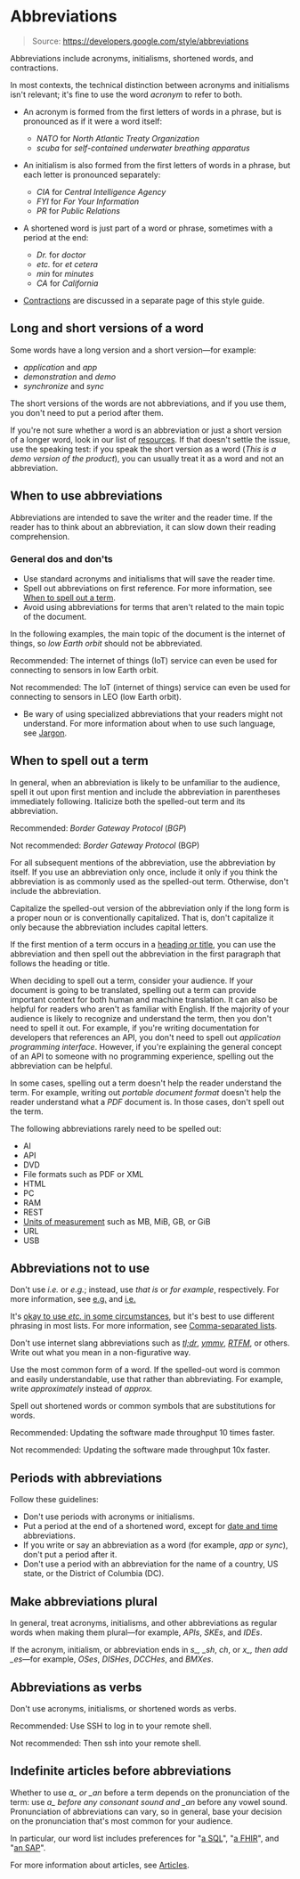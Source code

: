 # Abbreviations

> Source: https://developers.google.com/style/abbreviations

Abbreviations include acronyms, initialisms, shortened words, and contractions.

In most contexts, the technical distinction between acronyms and initialisms isn't relevant; it's fine to use the word *acronym* to refer to both.

* An acronym is formed from the first letters of words in a phrase, but is pronounced as if it were a word itself: 
  * *NATO* for *North Atlantic Treaty Organization*
  * *scuba* for *self-contained underwater breathing apparatus*

* An initialism is also formed from the first letters of words in a phrase, but each letter is pronounced separately: 
  * *CIA* for *Central Intelligence Agency*
  * *FYI* for *For Your Information*
  * *PR* for *Public Relations*

* A shortened word is just part of a word or phrase, sometimes with a period at the end: 
  * *Dr.* for *doctor*
  * *etc.* for *et cetera*
  * *min* for *minutes*
  * *CA* for *California*

* [Contractions](https://developers.google.com/style/contractions) are discussed in a separate page of this style guide.

## Long and short versions of a word

Some words have a long version and a short version—for example:

* *application* and *app*
* *demonstration* and *demo*
* *synchronize* and *sync*

The short versions of the words are not abbreviations, and if you use them, you don't need to put a period after them.

If you're not sure whether a word is an abbreviation or just a short version of a longer word, look in our list of [resources](https://developers.google.com/style#editorial-resources). If that doesn't settle the issue, use the speaking test: if you speak the short version as a word (*This is a demo version of the product*), you can usually treat it as a word and not an abbreviation.

## When to use abbreviations

Abbreviations are intended to save the writer and the reader time. If the reader has to think about an abbreviation, it can slow down their reading comprehension.

### General dos and don'ts

* Use standard acronyms and initialisms that will save the reader time.
* Spell out abbreviations on first reference. For more information, see [When to spell out a term](https://developers.google.com/style/abbreviations#spelling-out).
* Avoid using abbreviations for terms that aren't related to the main topic of the document.

In the following examples, the main topic of the document is the internet of things, so *low Earth orbit* should not be abbreviated.

Recommended: The internet of things (IoT) service can even be used for connecting to sensors in low Earth orbit.

Not recommended: The IoT (internet of things) service can even be used for connecting to sensors in LEO (low Earth orbit).

* Be wary of using specialized abbreviations that your readers might not understand. For more information about when to use such language, see [Jargon](https://developers.google.com/style/jargon).

## When to spell out a term

In general, when an abbreviation is likely to be unfamiliar to the audience, spell it out upon first mention and include the abbreviation in parentheses immediately following. Italicize both the spelled-out term and its abbreviation.

Recommended: *Border Gateway Protocol* (*BGP*)

Not recommended: *Border Gateway Protocol* (BGP)

For all subsequent mentions of the abbreviation, use the abbreviation by itself. If you use an abbreviation only once, include it only if you think the abbreviation is as commonly used as the spelled-out term. Otherwise, don't include the abbreviation.

Capitalize the spelled-out version of the abbreviation only if the long form is a proper noun or is conventionally capitalized. That is, don't capitalize it only because the abbreviation includes capital letters.

If the first mention of a term occurs in a [heading or title](https://developers.google.com/style/headings), you can use the abbreviation and then spell out the abbreviation in the first paragraph that follows the heading or title.

When deciding to spell out a term, consider your audience. If your document is going to be translated, spelling out a term can provide important context for both human and machine translation. It can also be helpful for readers who aren't as familiar with English. If the majority of your audience is likely to recognize and understand the term, then you don't need to spell it out. For example, if you're writing documentation for developers that references an API, you don't need to spell out *application programming interface*. However, if you're explaining the general concept of an API to someone with no programming experience, spelling out the abbreviation can be helpful.

In some cases, spelling out a term doesn't help the reader understand the term. For example, writing out *portable document format* doesn't help the reader understand what a *PDF* document is. In those cases, don't spell out the term.

The following abbreviations rarely need to be spelled out:

* AI
* API
* DVD
* File formats such as PDF or XML
* HTML
* PC
* RAM
* REST
* [Units of measurement](https://developers.google.com/style/units-of-measure#byte-units) such as MB, MiB, GB, or GiB
* URL
* USB

## Abbreviations not to use

Don't use *i.e.* or *e.g.*; instead, use *that is* or *for example*, respectively. For more information, see [e.g.](https://developers.google.com/style/word-list#eg) and [i.e.](https://developers.google.com/style/word-list#ie)

It's [okay to use *etc.* in some circumstances](https://developers.google.com/style/word-list#etc), but it's best to use different phrasing in most lists. For more information, see [Comma-separated lists](https://developers.google.com/style/lists#comma-separated-lists).

Don't use internet slang abbreviations such as [*tl;dr*](https://developers.google.com/style/word-list#tldr), [*ymmv*](https://developers.google.com/style/word-list#ymmv), [*RTFM*](https://developers.google.com/style/word-list#rtfm), or others. Write out what you mean in a non-figurative way.

Use the most common form of a word. If the spelled-out word is common and easily understandable, use that rather than abbreviating. For example, write *approximately* instead of *approx.*

Spell out shortened words or common symbols that are substitutions for words.

Recommended: Updating the software made throughput 10 times faster.

Not recommended: Updating the software made throughput 10x faster.

## Periods with abbreviations

Follow these guidelines:

* Don't use periods with acronyms or initialisms.
* Put a period at the end of a shortened word, except for [date and time](https://developers.google.com/style/dates) abbreviations.
* If you write or say an abbreviation as a word (for example, *app* or *sync*), don't put a period after it.
* Don't use a period with an abbreviation for the name of a country, US state, or the District of Columbia (DC).

## Make abbreviations plural

In general, treat acronyms, initialisms, and other abbreviations as regular words when making them plural—for example, *APIs*, *SKEs*, and *IDEs*.

If the acronym, initialism, or abbreviation ends in *s_, _sh*, *ch*, or *x_, then add _es*—for example, *OSes*, *DISHes*, *DCCHes*, and *BMXes*.

## Abbreviations as verbs

Don't use acronyms, initialisms, or shortened words as verbs.

Recommended: Use SSH to log in to your remote shell.

Not recommended: Then ssh into your remote shell.

## Indefinite articles before abbreviations

Whether to use *a_ or _an* before a term depends on the pronunciation of the term: use *a_ before any consonant sound and _an* before any vowel sound. Pronunciation of abbreviations can vary, so in general, base your decision on the pronunciation that's most common for your audience.

In particular, our word list includes preferences for "[a SQL](https://developers.google.com/style/word-list#sql)", "[a FHIR](https://developers.google.com/style/word-list#fhir)", and "[an SAP](https://developers.google.com/style/word-list#sap)".

For more information about articles, see [Articles](https://developers.google.com/style/articles).